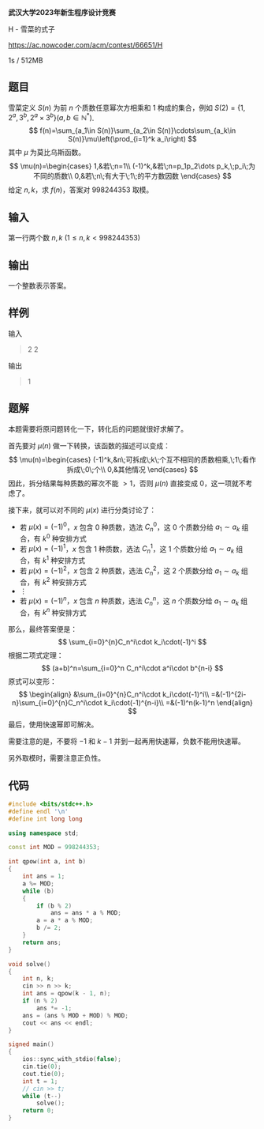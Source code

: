 **武汉大学2023年新生程序设计竞赛**

H - 雪菜的式子

https://ac.nowcoder.com/acm/contest/66651/H

<!--more-->

1s / 512MB

## 题目

雪菜定义 $S(n)$ 为前 $n$ 个质数任意幂次方相乘和 $1$ 构成的集合，例如 $S(2)=\{1,2^a,3^b,2^a\times 3^b\}(a,b\in\mathbb{N}^*)$.
$$
f(n)=\sum_{a_1\in S(n)}\sum_{a_2\in S(n)}\cdots\sum_{a_k\in S(n)}\mu\left(\prod_{i=1}^k a_i\right)
$$
其中 $\mu$ 为莫比乌斯函数。
$$
\mu(n)=\begin{cases}
1,&若\;n=1\\
(-1)^k,&若\;n=p_1p_2\dots p_k,\;p_i\;为不同的质数\\
0,&若\;n\;有大于\;1\;的平方数因数
\end{cases}
$$
给定 $n,k$，求 $f(n)$，答案对 $998244353$ 取模。

## 输入

第一行两个数 $n,k$ $(1\leq n,k <998244353)$

## 输出

一个整数表示答案。

## 样例

输入

> 2 2

输出

> 1

## 题解

本题需要将原问题转化一下，转化后的问题就很好求解了。

首先要对 $\mu(n)$ 做一下转换，该函数的描述可以变成：
$$
\mu(n)=\begin{cases}
(-1)^k,&n\;可拆成\;k\;个互不相同的质数相乘,\;1\;看作拆成\;0\;个\\
0,&其他情况
\end{cases}
$$
因此，拆分结果每种质数的幂次不能 $>1$，否则 $\mu(n)$ 直接变成 $0$，这一项就不考虑了。

接下来，就可以对不同的 $\mu(x)$ 进行分类讨论了：

- 若 $\mu(x)=(-1)^0$，$x$ 包含 $0$ 种质数，选法 $C_{n}^{0}$，这 $0$ 个质数分给 $a_1\sim a_k$ 组合，有 $k^0$ 种安排方式
- 若 $\mu(x)=(-1)^1$，$x$ 包含 $1$ 种质数，选法 $C_{n}^{1}$，这 $1$ 个质数分给 $a_1\sim a_k$ 组合，有 $k^1$ 种安排方式
- 若 $\mu(x)=(-1)^2$，$x$ 包含 $2$ 种质数，选法 $C_{n}^{2}$，这 $2$ 个质数分给 $a_1\sim a_k$ 组合，有 $k^2$ 种安排方式
- $\vdots$
- 若 $\mu(x)=(-1)^n$，$x$ 包含 $n$ 种质数，选法 $C_{n}^{n}$，这 $n$ 个质数分给 $a_1\sim a_k$ 组合，有 $k^n$ 种安排方式

那么，最终答案便是：
$$
\sum_{i=0}^{n}C_n^i\cdot k_i\cdot(-1)^i
$$
根据二项式定理：
$$
(a+b)^n=\sum_{i=0}^n C_n^i\cdot a^i\cdot b^{n-i}
$$
原式可以变形：
$$
\begin{align}
&\sum_{i=0}^{n}C_n^i\cdot k_i\cdot(-1)^i\\
=&(-1)^{2i-n}\sum_{i=0}^{n}C_n^i\cdot k_i\cdot(-1)^{n-i}\\
=&(-1)^n(k-1)^n
\end{align}
$$
最后，使用快速幂即可解决。

需要注意的是，不要将 $-1$ 和 $k-1$ 并到一起再用快速幂，负数不能用快速幂。

另外取模时，需要注意正负性。

## 代码

```cpp
#include <bits/stdc++.h>
#define endl '\n'
#define int long long

using namespace std;

const int MOD = 998244353;

int qpow(int a, int b)
{
    int ans = 1;
    a %= MOD;
    while (b)
    {
        if (b % 2)
            ans = ans * a % MOD;
        a = a * a % MOD;
        b /= 2;
    }
    return ans;
}

void solve()
{
    int n, k;
    cin >> n >> k;
    int ans = qpow(k - 1, n);
    if (n % 2)
        ans *= -1;
    ans = (ans % MOD + MOD) % MOD;
    cout << ans << endl;
}

signed main()
{
    ios::sync_with_stdio(false);
    cin.tie(0);
    cout.tie(0);
    int t = 1;
    // cin >> t;
    while (t--)
        solve();
    return 0;
}
```

